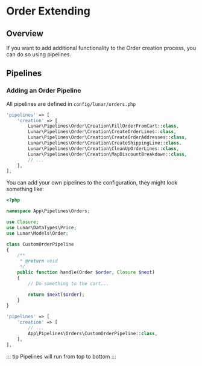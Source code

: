 # Order Extending

## Overview

If you want to add additional functionality to the Order creation process, you can do so using pipelines.

## Pipelines

### Adding an Order Pipeline

All pipelines are defined in `config/lunar/orders.php`

```php
'pipelines' => [
    'creation' => [
        Lunar\Pipelines\Order\Creation\FillOrderFromCart::class,
        Lunar\Pipelines\Order\Creation\CreateOrderLines::class,
        Lunar\Pipelines\Order\Creation\CreateOrderAddresses::class,
        Lunar\Pipelines\Order\Creation\CreateShippingLine::class,
        Lunar\Pipelines\Order\Creation\CleanUpOrderLines::class,
        Lunar\Pipelines\Order\Creation\MapDiscountBreakdown::class,
        // ...
    ],
],
```

You can add your own pipelines to the configuration, they might look something like:

```php
<?php

namespace App\Pipelines\Orders;

use Closure;
use Lunar\DataTypes\Price;
use Lunar\Models\Order;

class CustomOrderPipeline
{
    /**
     * @return void
     */
    public function handle(Order $order, Closure $next)
    {
        // Do something to the cart...

        return $next($order);
    }
}
```

```php
'pipelines' => [
    'creation' => [
        // ...
        App\Pipelines\Orders\CustomOrderPipeline::class,
    ],   
],
```

::: tip
Pipelines will run from top to bottom
:::